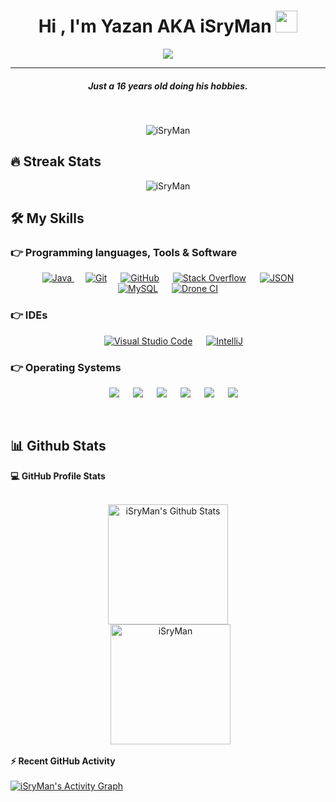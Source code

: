 
<h1 align="center">Hi , I'm Yazan AKA iSryMan <img src="https://media.giphy.com/media/hvRJCLFzcasrR4ia7z/giphy.gif" width="35"></h1>

<p align="center">
  <a href="https://github.com/DenverCoder1/readme-typing-svg"><img src="https://readme-typing-svg.herokuapp.com?color=4D28A1&background=FFFFFF00&multiline=true&lines=Java+Developer;Minecraft+Java+Plugins+Developer;Training+with+ID2R+Studio"></a>
</p>

<hr/>
<h5 align="center">Just a 16 years old doing his hobbies.</h4>
<br>
<p align="center"> 
	<img src="https://komarev.com/ghpvc/?username=iSryMan&label=Profile%20views&color=0e75b6&style=plastic" alt="iSryMan" /> 
</p>

## 🔥 Streak Stats
<p align="center"><img src="https://github-readme-streak-stats.herokuapp.com/?user=iSryMan&theme=algolia" alt="iSryMan" /></p>

## 🛠️ My Skills

### 👉 Programming languages, Tools & Software

<p align="center"> 
  &emsp;
  <a href="https://www.java.com" target="_blank"> 
    <img alt="Java" src="https://img.shields.io/badge/Java-%23007396.svg?style=plastic&logo=java&logoColor=white">
  </a>
  &emsp;
    <a href="#"><img alt="Git" src="https://img.shields.io/badge/Git%20-%23F05033.svg?style=plastic&logo=git&logoColor=white"></a>
  &emsp;
    <a href="#"><img alt="GitHub" src="https://img.shields.io/badge/GitHub-%23181717.svg?style=plastic&logo=github&logoColor=white"></a>
  &emsp;
    <a href="#"><img alt="Stack Overflow" src="https://img.shields.io/badge/-Stack%20Overflow-FE7A16?style=plastic&logo=stack-overflow&logoColor=white"></a>
  &emsp;
    <a href="#"><img alt="JSON" img src="https://img.shields.io/badge/JSON-%23000000.svg?style=plastic&logo=json&logoColor=white"></a>
  &emsp;
    <a href="#"><img alt="MySQL" src="https://img.shields.io/badge/MySQL-%235586A4.svg?style=plastic&logo=mysql&logoColor=white"></a>
  &emsp;
    <a href="#"><img alt="Drone CI" src="https://img.shields.io/badge/Drone%20CI-%235e5aff.svg?style=plastic&logo=drone&logoColor=white"></a>
</p>
  
 ### 👉 IDEs
 
<p align="center">
  &emsp;
    <a href="#"><img alt="Visual Studio Code" src="https://img.shields.io/badge/Visual%20Studio%20Code-0078d7.svg?style=plastic&logo=visual-studio-code&logoColor=white"></a>
  &emsp;
    <a href="#"><img alt="IntelliJ" src="https://img.shields.io/badge/IntelliJ%20IDEA-%23ffffff.svg?style=plastic&logo=intellij-idea&logoColor=black" /></a>
</p>

 ### 👉 Operating Systems
 
<p align="center">
  &emsp;
    <a href="#"><img src="https://img.shields.io/badge/Linux-FCC624?style=plastic&logo=linux&logoColor=black"></a>
  &emsp;
    <a href="#"><img src="https://img.shields.io/badge/Ubuntu-E95420?style=plastic&logo=ubuntu&logoColor=white"></a>
  &emsp;
    <a href="#"><img src="https://img.shields.io/badge/Windows-0078D6?style=plastic&logo=windows&logoColor=white"></a>
  &emsp;
    <a href="#"><img src="https://img.shields.io/badge/Kali%20Linux-%2348B9C7.svg?style=plastic&&logo=kali-linux&logoColor=white" /></a>
  &emsp;
    <a href="#"><img src="https://img.shields.io/badge/Arch%20Linux-%234c8df5.svg?style=plastic&&logo=arch-linux&logoColor=white" /></a> 
  &emsp;
    <a href="#"><img src="https://img.shields.io/badge/Debian-%234c8df5.svg?style=plastic&&logo=debian&logoColor=red" /></a> 

</p>

<br/>

## 📊 Github Stats



  <summary><b>💻 GitHub Profile Stats</b></summary>
  <br/>
  <p align="center">
    <a href="https://github.com/anuraghazra/github-readme-stats"><img alt="iSryMan's Github Stats" src="https://github-readme-stats.vercel.app/api?username=iSryMan&show_icons=true&count_private=true&theme=algolia" height="192px"/></a>
<br/>
  &nbsp;
	  <img src="https://github-readme-stats.vercel.app/api/top-langs?username=AkramLZ&langs_count=10&show_icons=true&locale=en&layout=compact&theme=algolia" alt="iSryMan" height="192px"/>
  <br/>
  </p>


  <summary><b>⚡ Recent GitHub Activity</b></summary>
  <br/>
   <a href="https://github.com/iSryMan"><img alt="iSryMan's Activity Graph" src="https://activity-graph.herokuapp.com/graph?username=iSryMan&custom_title=iSryMan's%20Contribution%20Graph&theme=react-dark" /></a>
  <br/>


<br/>
